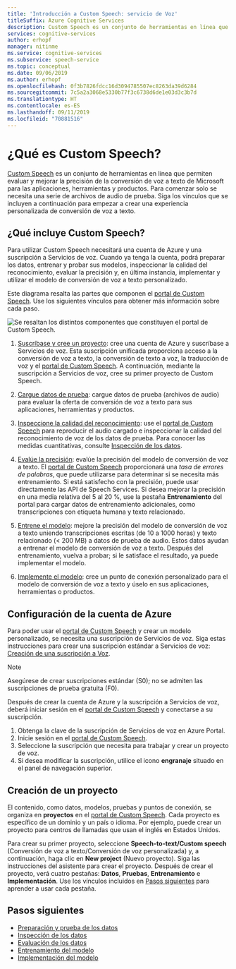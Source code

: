 ```yaml
---
title: 'Introducción a Custom Speech: servicio de Voz'
titleSuffix: Azure Cognitive Services
description: Custom Speech es un conjunto de herramientas en línea que permiten evaluar y mejorar la precisión de la conversión de voz a texto para las aplicaciones, las herramientas y los productos. Para comenzar solo se necesita una serie de archivos de audio de prueba. Siga los vínculos que se incluyen a continuación para empezar a crear una experiencia personalizada de conversión de voz a texto.
services: cognitive-services
author: erhopf
manager: nitinme
ms.service: cognitive-services
ms.subservice: speech-service
ms.topic: conceptual
ms.date: 09/06/2019
ms.author: erhopf
ms.openlocfilehash: 0f3b7826fdcc16d3094785507ec8263da39d6284
ms.sourcegitcommit: 7c5a2a3068e5330b77f3c6738d6de1e03d3c3b7d
ms.translationtype: HT
ms.contentlocale: es-ES
ms.lasthandoff: 09/11/2019
ms.locfileid: "70881516"
---
```

# <a name="what-is-custom-speech"></a>¿Qué es Custom Speech?

[Custom Speech](https://aka.ms/customspeech) es un conjunto de herramientas en línea que permiten evaluar y mejorar la precisión de la conversión de voz a texto de Microsoft para las aplicaciones, herramientas y productos. Para comenzar solo se necesita una serie de archivos de audio de prueba. Siga los vínculos que se incluyen a continuación para empezar a crear una experiencia personalizada de conversión de voz a texto.

## <a name="whats-in-custom-speech"></a>¿Qué incluye Custom Speech?

Para utilizar Custom Speech necesitará una cuenta de Azure y una suscripción a Servicios de voz. Cuando ya tenga la cuenta, podrá preparar los datos, entrenar y probar sus modelos, inspeccionar la calidad del reconocimiento, evaluar la precisión y, en última instancia, implementar y utilizar el modelo de conversión de voz a texto personalizado.

Este diagrama resalta las partes que componen el [portal de Custom Speech](https://aka.ms/customspeech). Use los siguientes vínculos para obtener más información sobre cada paso.

![Se resaltan los distintos componentes que constituyen el portal de Custom Speech.](./media/custom-speech/custom-speech-overview.png)

1. [Suscríbase y cree un proyecto](#set-up-your-azure-account): cree una cuenta de Azure y suscríbase a Servicios de voz. Esta suscripción unificada proporciona acceso a la conversión de voz a texto, la conversión de texto a voz, la traducción de voz y el [portal de Custom Speech](https://speech.microsoft.com/customspeech). A continuación, mediante la suscripción a Servicios de voz, cree su primer proyecto de Custom Speech.

2. [Cargue datos de prueba](how-to-custom-speech-test-data.md): cargue datos de prueba (archivos de audio) para evaluar la oferta de conversión de voz a texto para sus aplicaciones, herramientas y productos.

3. [Inspeccione la calidad del reconocimiento](how-to-custom-speech-inspect-data.md): use el [portal de Custom Speech](https://speech.microsoft.com/customspeech) para reproducir el audio cargado e inspeccionar la calidad del reconocimiento de voz de los datos de prueba. Para conocer las medidas cuantitativas, consulte [Inspección de los datos](how-to-custom-speech-inspect-data.md).

4. [Evalúe la precisión](how-to-custom-speech-evaluate-data.md): evalúe la precisión del modelo de conversión de voz a texto. El [portal de Custom Speech](https://speech.microsoft.com/customspeech) proporcionará una *tasa de errores de palabras*, que puede utilizarse para determinar si se necesita más entrenamiento. Si está satisfecho con la precisión, puede usar directamente las API de Speech Services. Si desea mejorar la precisión en una media relativa del 5 al 20 %, use la pestaña **Entrenamiento** del portal para cargar datos de entrenamiento adicionales, como transcripciones con etiqueta humana y texto relacionado.

5. [Entrene el modelo](how-to-custom-speech-train-model.md): mejore la precisión del modelo de conversión de voz a texto uniendo transcripciones escritas (de 10 a 1000 horas) y texto relacionado (< 200 MB) a datos de prueba de audio. Estos datos ayudan a entrenar el modelo de conversión de voz a texto. Después del entrenamiento, vuelva a probar; si le satisface el resultado, ya puede implementar el modelo.

6. [Implemente el modelo](how-to-custom-speech-deploy-model.md): cree un punto de conexión personalizado para el modelo de conversión de voz a texto y úselo en sus aplicaciones, herramientas o productos.

## <a name="set-up-your-azure-account"></a>Configuración de la cuenta de Azure

Para poder usar el [portal de Custom Speech](https://speech.microsoft.com/customspeech) y crear un modelo personalizado, se necesita una suscripción de Servicios de voz. Siga estas instrucciones para crear una suscripción estándar a Servicios de voz: [Creación de una suscripción a Voz](https://docs.microsoft.com/azure/cognitive-services/speech-service/get-started#new-azure-account).

> [!NOTE]
> Asegúrese de crear suscripciones estándar (S0); no se admiten las suscripciones de prueba gratuita (F0).

Después de crear la cuenta de Azure y la suscripción a Servicios de voz, deberá iniciar sesión en el [portal de Custom Speech](https://speech.microsoft.com/customspeech) y conectarse a su suscripción.

1. Obtenga la clave de la suscripción de Servicios de voz en Azure Portal.
2. Inicie sesión en el [portal de Custom Speech](https://aka.ms/custom-speech).
3. Seleccione la suscripción que necesita para trabajar y crear un proyecto de voz.
4. Si desea modificar la suscripción, utilice el icono **engranaje** situado en el panel de navegación superior.

## <a name="how-to-create-a-project"></a>Creación de un proyecto

El contenido, como datos, modelos, pruebas y puntos de conexión, se organiza en **proyectos** en el [portal de Custom Speech](https://speech.microsoft.com/customspeech). Cada proyecto es específico de un dominio y un país o idioma. Por ejemplo, puede crear un proyecto para centros de llamadas que usan el inglés en Estados Unidos.

Para crear su primer proyecto, seleccione **Speech-to-text/Custom speech** (Conversión de voz a texto/Conversión de voz personalizada) y, a continuación, haga clic en **New project** (Nuevo proyecto). Siga las instrucciones del asistente para crear el proyecto. Después de crear el proyecto, verá cuatro pestañas: **Datos**, **Pruebas**, **Entrenamiento** e **Implementación**. Use los vínculos incluidos en [Pasos siguientes](#next-steps) para aprender a usar cada pestaña.

## <a name="next-steps"></a>Pasos siguientes

* [Preparación y prueba de los datos](how-to-custom-speech-test-data.md)
* [Inspección de los datos](how-to-custom-speech-inspect-data.md)
* [Evaluación de los datos](how-to-custom-speech-evaluate-data.md)
* [Entrenamiento del modelo](how-to-custom-speech-train-model.md)
* [Implementación del modelo](how-to-custom-speech-deploy-model.md)
